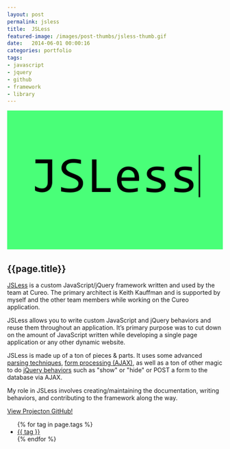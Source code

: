 ```yaml
---
layout: post
permalink: jsless
title:  JSLess
featured-image: /images/post-thumbs/jsless-thumb.gif
date:   2014-06-01 00:00:16
categories: portfolio
tags: 
- javascript
- jquery 
- github
- framework
- library
---
```


<section class="feature-image">
	<img src="/images/post-img/jsless.gif" alt="JSLess">
</section>

<section class="post-intro">
	<h1>{{page.title}}</h1>
	<p><a href="https://github.com/realstrategos/JSLess" target="_blank">JSLess</a> is a custom JavaScript/jQuery framework written and used by the team at Cureo. The primary architect is Keith Kauffman and is supported by myself and the other team members while working on the Cureo application.</p>
	<p>JSLess allows you to write custom JavaScript and jQuery behaviors and reuse them throughout an application. It’s primary purpose was to cut down on the amount of JavaScript written while developing a single page application or any other dynamic website.</p>
	<p>JSLess is made up of a ton of pieces &amp; parts. It uses some advanced <a href="https://github.com/realstrategos/JSLess/blob/master/jsless.js#L802" target="_blank">parsing techniques</a>, <a href="https://github.com/realstrategos/JSLess/blob/master/jsless.js#L71" target="_blank">form processing (AJAX)</a>, as well as a ton of other magic to do <a href="https://github.com/realstrategos/JSLess/blob/master/jsless.js#L958" target="_blank">jQuery behaviors</a> such as "show" or "hide" or POST a form to the database via AJAX.</p>
	<p>My role in JSLess involves creating/maintaining the documentation, writing behaviors, and contributing to the framework along the way.</p>
	 <a href="http://github.com/realstrategos/JSLess" target="_blank" class="view-project tooltip">View Project<span class="tool-title">on GitHub!</span></a>

<aside class="tags">
	<div class="tags-inner">
	  	<ul>
			{% for tag in page.tags %}
				<li><a href="/tag/{{tag}}" title="view all projects that pertain to {{tag}}">{{ tag }}</a></li>
			{% endfor %}
		</ul>
	</div>
</aside>

</section>
